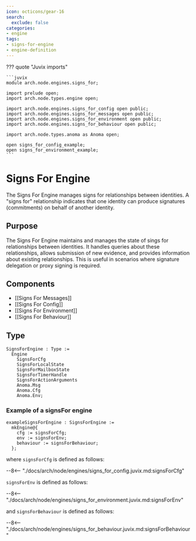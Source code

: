 ```yaml
---
icon: octicons/gear-16
search:
  exclude: false
categories:
- engine
tags:
- signs-for-engine
- engine-definition
---
```


??? quote "Juvix imports"

    ```juvix
    module arch.node.engines.signs_for;

    import prelude open;
    import arch.node.types.engine open;

    import arch.node.engines.signs_for_config open public;
    import arch.node.engines.signs_for_messages open public;
    import arch.node.engines.signs_for_environment open public;
    import arch.node.engines.signs_for_behaviour open public;

    import arch.node.types.anoma as Anoma open;

    open signs_for_config_example;
    open signs_for_environment_example;
    ```

# Signs For Engine

The Signs For Engine manages signs for relationships between identities.
A "signs for" relationship indicates that one identity can produce signatures
(commitments) on behalf of another identity.

## Purpose

The Signs For Engine maintains and manages the state of sings for relationships between
identities. It handles queries about these relationships, allows submission of new
evidence, and provides information about existing relationships. This is useful in
scenarios where signature delegation or proxy signing is required.

## Components

- [[Signs For Messages]]
- [[Signs For Config]]
- [[Signs For Environment]]
- [[Signs For Behaviour]]

## Type

<!-- --8<-- [start:SignsForEngine] -->
```juvix
SignsForEngine : Type :=
  Engine
    SignsForCfg
    SignsForLocalState
    SignsForMailboxState
    SignsForTimerHandle
    SignsForActionArguments
    Anoma.Msg
    Anoma.Cfg
    Anoma.Env;
```
<!-- --8<-- [end:SignsForEngine] -->

### Example of a signsFor engine

<!-- --8<-- [start:exampleSignsForEngine] -->
```juvix
exampleSignsForEngine : SignsForEngine :=
  mkEngine@{
    cfg := signsForCfg;
    env := signsForEnv;
    behaviour := signsForBehaviour;
  };
```
<!-- --8<-- [end:exampleSignsForEngine] -->

where `signsForCfg` is defined as follows:

--8<-- "./docs/arch/node/engines/signs_for_config.juvix.md:signsForCfg"

`signsForEnv` is defined as follows:

--8<-- "./docs/arch/node/engines/signs_for_environment.juvix.md:signsForEnv"

and `signsForBehaviour` is defined as follows:

--8<-- "./docs/arch/node/engines/signs_for_behaviour.juvix.md:signsForBehaviour"

